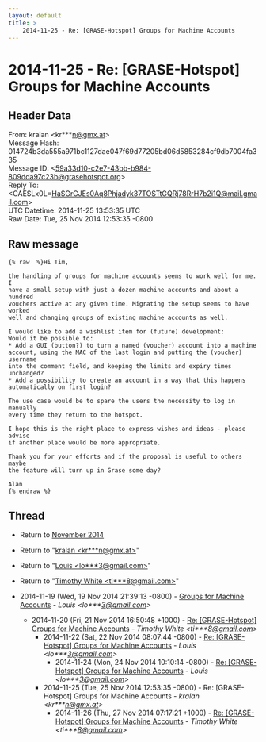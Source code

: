 ```yaml
---
layout: default
title: >
    2014-11-25 - Re: [GRASE-Hotspot] Groups for Machine Accounts
---
```


# 2014-11-25 - Re: [GRASE-Hotspot] Groups for Machine Accounts

## Header Data

From: kralan \<kr***n@gmx.at\><br>
Message Hash: 014724b3da555a971bc1127dae047f69d77205bd06d5853284cf9db7004fa335<br>
Message ID: \<59a33d10-c2e7-43bb-b984-809dda97c23b@grasehotspot.org\><br>
Reply To: \<CAESLx0L=HaSGrCJEs0Aq8Phjadyk37TOSTtGQRj78RrH7b2i1Q@mail.gmail.com\><br>
UTC Datetime: 2014-11-25 13:53:35 UTC<br>
Raw Date: Tue, 25 Nov 2014 12:53:35 -0800<br>

## Raw message

```
{% raw  %}Hi Tim,

the handling of groups for machine accounts seems to work well for me. I 
have a small setup with just a dozen machine accounts and about a hundred 
vouchers active at any given time. Migrating the setup seems to have worked 
well and changing groups of existing machine accounts as well.

I would like to add a wishlist item for (future) development:
Would it be possible to:
* Add a GUI (button?) to turn a named (voucher) account into a machine 
account, using the MAC of the last login and putting the (voucher) username 
into the comment field, and keeping the limits and expiry times unchanged?
* Add a possibility to create an account in a way that this happens 
automatically on first login?

The use case would be to spare the users the necessity to log in manually 
every time they return to the hotspot.

I hope this is the right place to express wishes and ideas - please advise 
if another place would be more appropriate.

Thank you for your efforts and if the proposal is useful to others maybe 
the feature will turn up in Grase some day?

Alan
{% endraw %}
```

## Thread

+ Return to [November 2014](/archive/2014/11)

+ Return to "[kralan <kr***n<span>@</span>gmx.at>](/authors/kr___n_at_gmx_at)"
+ Return to "[Louis <lo***3<span>@</span>gmail.com>](/authors/lo___3_at_gmail_com)"
+ Return to "[Timothy White <ti***8<span>@</span>gmail.com>](/authors/ti___8_at_gmail_com)"

+ 2014-11-19 (Wed, 19 Nov 2014 21:39:13 -0800) - [Groups for Machine Accounts](/archive/2014/11/87f48857135162b5783db7bc220dc538e1f7827cc943d8b668a174739493ddd7) - _Louis \<lo***3@gmail.com\>_
  + 2014-11-20 (Fri, 21 Nov 2014 16:50:48 +1000) - [Re: [GRASE-Hotspot] Groups for Machine Accounts](/archive/2014/11/5bbbf70f85c31d2b233a53bc0858f909e869a2a70308dba2736066f11df3aefe) - _Timothy White \<ti***8@gmail.com\>_
    + 2014-11-22 (Sat, 22 Nov 2014 08:07:44 -0800) - [Re: [GRASE-Hotspot] Groups for Machine Accounts](/archive/2014/11/b002de27d97dc839f0184b3da10cacd995c65aa7bee3ddc219ca556a4203b5cc) - _Louis \<lo***3@gmail.com\>_
      + 2014-11-24 (Mon, 24 Nov 2014 10:10:14 -0800) - [Re: [GRASE-Hotspot] Groups for Machine Accounts](/archive/2014/11/86f9a736859163d753729e0a313ba58eb464bb144615869afb9df809ec04ffee) - _Louis \<lo***3@gmail.com\>_
    + 2014-11-25 (Tue, 25 Nov 2014 12:53:35 -0800) - Re: [GRASE-Hotspot] Groups for Machine Accounts - _kralan \<kr***n@gmx.at\>_
      + 2014-11-26 (Thu, 27 Nov 2014 07:17:21 +1000) - [Re: [GRASE-Hotspot] Groups for Machine Accounts](/archive/2014/11/9a5e4bd8eeed24c755552b07480d31071b66cf4c502d96dbc46ad47b5ea816d5) - _Timothy White \<ti***8@gmail.com\>_

